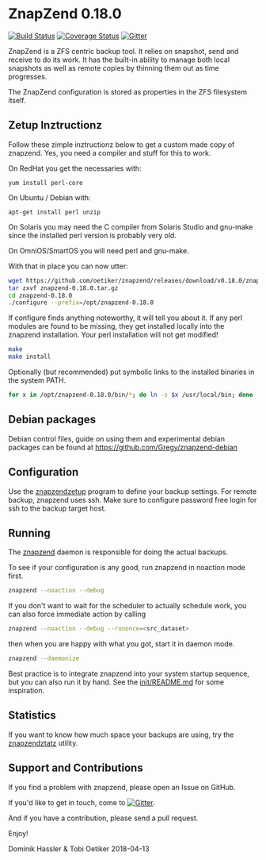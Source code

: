 ZnapZend 0.18.0
===============

[![Build Status](https://travis-ci.org/oetiker/znapzend.svg?branch=master)](https://travis-ci.org/oetiker/znapzend)
[![Coverage Status](https://img.shields.io/coveralls/oetiker/znapzend.svg)](https://coveralls.io/r/oetiker/znapzend?branch=master)
[![Gitter](https://badges.gitter.im/oetiker/znapzend.svg)](https://gitter.im/oetiker/znapzend)

ZnapZend is a ZFS centric backup tool. It relies on snapshot, send and
receive to do its work. It has the built-in ability to manage both local
snapshots as well as remote copies by thinning them out as time progresses.

The ZnapZend configuration is stored as properties in the ZFS filesystem
itself.

Zetup Inztructionz
------------------

Follow these zimple inztructionz below to get a custom made copy of
znapzend. Yes, you need a compiler and stuff for this to work.

On RedHat you get the necessaries with:

    yum install perl-core

On Ubuntu / Debian with:

    apt-get install perl unzip

On Solaris you may need the C compiler from Solaris Studio and gnu-make
since the installed perl version is probably very old.

On OmniOS/SmartOS you will need perl and gnu-make.

With that in place you can now utter:

```sh
wget https://github.com/oetiker/znapzend/releases/download/v0.18.0/znapzend-0.18.0.tar.gz
tar zxvf znapzend-0.18.0.tar.gz
cd znapzend-0.18.0
./configure --prefix=/opt/znapzend-0.18.0
```

If configure finds anything noteworthy, it will tell you about it.  If any
perl modules are found to be missing, they get installed locally into the znapzend
installation. Your perl installation will not get modified!

```sh
make
make install
```

Optionally (but recommended) put symbolic links to the installed binaries in the
system PATH.

```sh
for x in /opt/znapzend-0.18.0/bin/*; do ln -s $x /usr/local/bin; done
```

Debian packages
---------------

Debian control files, guide on using them and experimental debian packages can be found at https://github.com/Gregy/znapzend-debian


Configuration
-------------

Use the [znapzendzetup](doc/znapzendzetup.pod) program to define your backup settings. For remote backup, znapzend uses ssh.
Make sure to configure password free login for ssh to the backup target host.

Running
-------

The [znapzend](doc/znapzend.pod) daemon is responsible for doing the actual backups.

To see if your configuration is any good, run znapzend in noaction mode first.

```sh
znapzend --noaction --debug
```

If you don't want to wait for the scheduler to actually schedule work, you can also force immediate action by calling

```sh
znapzend --noaction --debug --runonce=<src_dataset>
```

then when you are happy with what you got, start it in daemon mode.

```sh
znapzend --daemonize
```

Best practice is to integrate znapzend into your system startup sequence, but you can also
run it by hand. See the [init/README.md](init/README.md) for some inspiration.

Statistics
----------

If you want to know how much space your backups are using, try the
[znapzendztatz](doc/znapzendztatz.pod) utility.

Support and Contributions
-------------------------
If you find a problem with znapzend, please open an Issue on GitHub.

If you'd like to get in touch, come to [![Gitter](https://badges.gitter.im/oetiker/znapzend.svg)](https://gitter.im/oetiker/znapzend).

And if you have a contribution, please send a pull request.

Enjoy!

Dominik Hassler & Tobi Oetiker
2018-04-13
